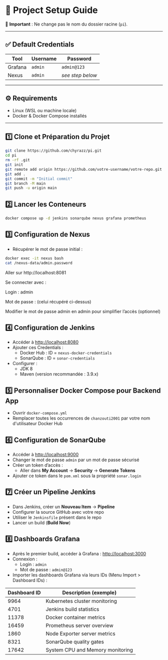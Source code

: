 # 🚀 Project Setup Guide

📌 **Important** : Ne change pas le nom du dossier racine (`pi`).

---

## ✅ Default Credentials

| Tool | Username | Password |
|------|----------|----------|
| Grafana | `admin` | `admin@123` |
| Nexus | `admin` | *see step below* |

---

## ⚙️ Requirements

- Linux (WSL ou machine locale)
- Docker & Docker Compose installés

---

## 1️⃣ Clone et Préparation du Projet

```bash
git clone https://github.com/chyrazz/pi.git
cd pi
rm -rf .git
git init
git remote add origin https://github.com/votre-username/votre-repo.git
git add .
git commit -m "Initial commit"
git branch -M main
git push -u origin main

```

## **2️⃣ Lancer les Conteneurs**

```bash
docker compose up -d jenkins sonarqube nexus grafana prometheus

```

## **3️⃣ Configuration de Nexus**

- Récupérer le mot de passe initial :

```bash
docker exec -it nexus bash
cat /nexus-data/admin.password
```
Aller sur http://localhost:8081

Se connecter avec :

Login : admin

Mot de passe : (celui récupéré ci-dessus)

Modifier le mot de passe admin en admin pour simplifier l’accès (optionnel)


## **4️⃣ Configuration de Jenkins**

- Accéder à [http://localhost:8080](http://localhost:8080)
- Ajouter ces Credentials :  
  - Docker Hub : ID = `nexus-docker-credentials`  
  - SonarQube : ID = `sonar-credentials`
- Configurer :  
  - JDK 8  
  - Maven (version recommandée : 3.9.x)


## **5️⃣ Personnaliser Docker Compose pour Backend App**

- Ouvrir `docker-compose.yml`  
- Remplacer toutes les occurrences de `chanzouti2001` par votre nom d'utilisateur Docker Hub


## **6️⃣ Configuration de SonarQube**

- Accéder à [http://localhost:9000](http://localhost:9000)
- Changer le mot de passe `admin` par un mot de passe sécurisé
- Créer un token d’accès :  
  - Aller dans **My Account** → **Security** → **Generate Tokens**
- Ajouter ce token dans le `pom.xml` sous la propriété `sonar.login`


## **7️⃣ Créer un Pipeline Jenkins**

- Dans Jenkins, créer un **Nouveau Item** → **Pipeline**  
- Configurer la source GitHub avec votre repo  
- Utiliser le `Jenkinsfile` présent dans le repo  
- Lancer un build (**Build Now**)



## **8️⃣ Dashboards Grafana**

- Après le premier build, accéder à Grafana : [http://localhost:3000](http://localhost:3000)  
- Connexion :  
  - Login : `admin`  
  - Mot de passe : `admin@123`  
- Importer les dashboards Grafana via leurs IDs (Menu Import > Dashboard IDs) :  

| Dashboard ID | Description (exemple)                |
|--------------|------------------------------------|
| 9964         | Kubernetes cluster monitoring       |
| 4701         | Jenkins build statistics            |
| 11378        | Docker container metrics            |
| 16459        | Prometheus server overview          |
| 1860         | Node Exporter server metrics        |
| 8321         | SonarQube quality gates             |
| 17642        | System CPU and Memory monitoring    |


